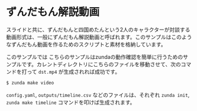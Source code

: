 # ずんだもん解説動画

スライドと共に、ずんだもんと四国めたんという2人のキャラクターが対談する動画形式は、一般にずんだもん解説動画と呼ばれます。このサンプルはこのようなずんだもん動画を作るためのスクリプトと素材を格納しています。

このサンプルでは
こちらのサンプルはzundaの動作確認を簡単に行うためのサンプルです。カレントディレクトリにこちらのファイルを移動させて、次のコマンドを打って ``dst.mp4`` が生成されれば成功です。

```bash
$ zunda make video
```

``config.yaml``, ``outputs/timeline.csv`` などのファイルは、それぞれ ``zunda init``, ``zunda make timeline`` コマンドを叩けば生成されます。
